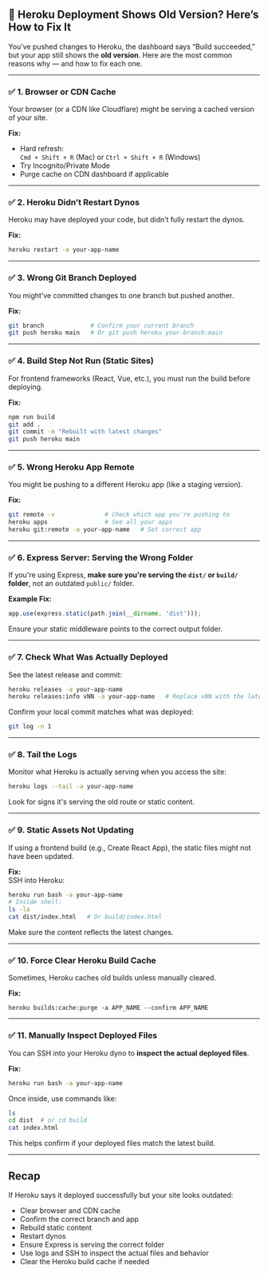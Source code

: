 ## 🔁 Heroku Deployment Shows Old Version? Here’s How to Fix It

You’ve pushed changes to Heroku, the dashboard says “Build succeeded,” but your app still shows the **old version**. Here are the most common reasons why — and how to fix each one.

---

### ✅ 1. **Browser or CDN Cache**

Your browser (or a CDN like Cloudflare) might be serving a cached version of your site.

**Fix:**
- Hard refresh:  
    `Cmd + Shift + R` (Mac) or `Ctrl + Shift + R` (Windows)
- Try Incognito/Private Mode
- Purge cache on CDN dashboard if applicable

---

### ✅ 2. **Heroku Didn’t Restart Dynos**

Heroku may have deployed your code, but didn’t fully restart the dynos.

**Fix:**
```bash
heroku restart -a your-app-name
```

---

### ✅ 3. **Wrong Git Branch Deployed**

You might’ve committed changes to one branch but pushed another.

**Fix:**
```bash
git branch             # Confirm your current branch
git push heroku main   # Or git push heroku your-branch:main
```

---

### ✅ 4. **Build Step Not Run (Static Sites)**

For frontend frameworks (React, Vue, etc.), you must run the build before deploying.

**Fix:**
```bash
npm run build
git add .
git commit -m "Rebuilt with latest changes"
git push heroku main
```

---

### ✅ 5. **Wrong Heroku App Remote**

You might be pushing to a different Heroku app (like a staging version).

**Fix:**
```bash
git remote -v              # Check which app you're pushing to
heroku apps                # See all your apps
heroku git:remote -a your-app-name   # Set correct app
```

---

### ✅ 6. **Express Server: Serving the Wrong Folder**

If you're using Express, **make sure you're serving the `dist/` or `build/` folder**, not an outdated `public/` folder.

**Example Fix:**
```js
app.use(express.static(path.join(__dirname, 'dist')));
```

Ensure your static middleware points to the correct output folder.

---

### ✅ 7. **Check What Was Actually Deployed**

See the latest release and commit:
```bash
heroku releases -a your-app-name
heroku releases:info vNN -a your-app-name   # Replace vNN with the latest version
```

Confirm your local commit matches what was deployed:
```bash
git log -n 1
```

---

### ✅ 8. **Tail the Logs**

Monitor what Heroku is actually serving when you access the site:
```bash
heroku logs --tail -a your-app-name
```

Look for signs it's serving the old route or static content.

---

### ✅ 9. **Static Assets Not Updating**

If using a frontend build (e.g., Create React App), the static files might not have been updated.

**Fix:**  
SSH into Heroku:

```bash
heroku run bash -a your-app-name
# Inside shell:
ls -la
cat dist/index.html   # Or build/index.html
```

Make sure the content reflects the latest changes.

---

### ✅ 10. **Force Clear Heroku Build Cache**

Sometimes, Heroku caches old builds unless manually cleared.

**Fix:**
```
heroku builds:cache:purge -a APP_NAME --confirm APP_NAME
```

---

### ✅ 11. **Manually Inspect Deployed Files**

You can SSH into your Heroku dyno to **inspect the actual deployed files**.

**Fix:**
```bash
heroku run bash -a your-app-name
```

Once inside, use commands like:

```bash
ls
cd dist  # or cd build
cat index.html
```

This helps confirm if your deployed files match the latest build.

---

## Recap

If Heroku says it deployed successfully but your site looks outdated:

- Clear browser and CDN cache
- Confirm the correct branch and app
- Rebuild static content
- Restart dynos
- Ensure Express is serving the correct folder
- Use logs and SSH to inspect the actual files and behavior
- Clear the Heroku build cache if needed